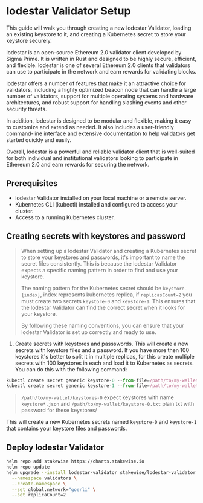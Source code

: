 # lodestar Validator Setup

This guide will walk you through creating a new lodestar Validator, loading an existing keystore to it, and creating a Kubernetes secret to store your keystore securely.

lodestar is an open-source Ethereum 2.0 validator client developed by Sigma Prime. It is written in Rust and designed to be highly secure, efficient, and flexible. lodestar is one of several Ethereum 2.0 clients that validators can use to participate in the network and earn rewards for validating blocks.

lodestar offers a number of features that make it an attractive choice for validators, including a highly optimized beacon node that can handle a large number of validators, support for multiple operating systems and hardware architectures, and robust support for handling slashing events and other security threats.

In addition, lodestar is designed to be modular and flexible, making it easy to customize and extend as needed. It also includes a user-friendly command-line interface and extensive documentation to help validators get started quickly and easily.

Overall, lodestar is a powerful and reliable validator client that is well-suited for both individual and institutional validators looking to participate in Ethereum 2.0 and earn rewards for securing the network.

## Prerequisites

* lodestar Validator installed on your local machine or a remote server.
* Kubernetes CLI (kubectl) installed and configured to access your cluster.
* Access to a running Kubernetes cluster.

## Creating secrets with keystores and password

> When setting up a lodestar Validator and creating a Kubernetes secret to store your keystores and passwords, it's important to name the secret files consistently. This is because the lodestar Validator expects a specific naming pattern in order to find and use your keystore.
>
> The naming pattern for the Kubernetes secret should be `keystore-{index}`, index represents kubernetes replica, if `replicasCount=2` you must create two secrets `keystore-0` and `keystore-1`. This ensures that the lodestar Validator can find the correct secret when it looks for your keystore.
>
> By following these naming conventions, you can ensure that your lodestar Validator is set up correctly and ready to use.

1. Create secrets with keystores and passswords. This will create a new secrets with keystore files and a password. If you have more then 100 keystores it's better to split it in multiple replicas, for this create multiple secrets with 100 keystores in each and load it to Kubernetes as secrets. You can do this with the following command:

```javascript
kubectl create secret generic keystore-0 --from-file=/path/to/my-wallet/keystores-0 --from-file=/path/to/my-wallet/keystore-0.txt
kubectl create secret generic keystore-1 --from-file=/path/to/my-wallet/keystores-1 --from-file=/path/to/my-wallet/keystore-1.txt
```

> `/path/to/my-wallet/keystores-0` expect keystores with name `keystore*.json` and `/path/to/my-wallet/keystore-0.txt` plain txt with password for these keystores/

This will create a new Kubernetes secrets named `keystore-0` and `keystore-1` that contains your keystore files and passwords.

## Deploy lodestar Validator

```bash
helm repo add stakewise https://charts.stakewise.io
helm repo update
helm upgrade --install lodestar-validator stakewise/lodestar-validator \
  --namespace validators \
  --create-namespace \
  --set global.network="goerli" \
  --set replicaCount=2
```
